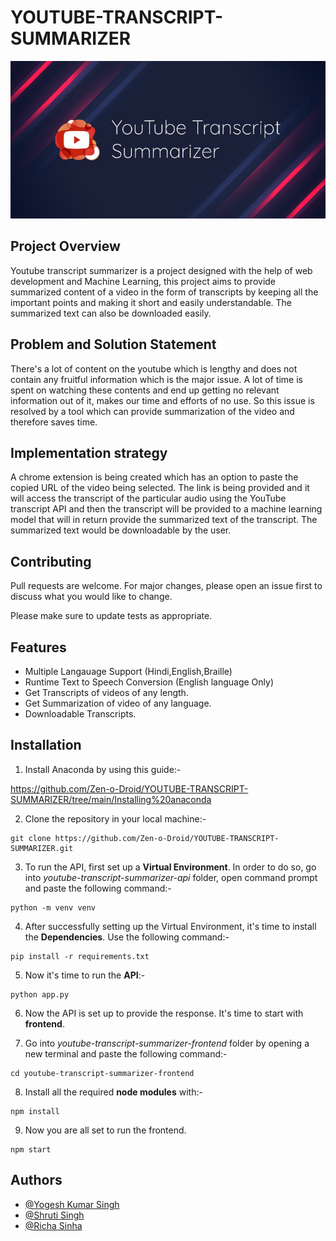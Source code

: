 # YOUTUBE-TRANSCRIPT-SUMMARIZER


![LOGO](youtube-transcript-summarizer-web-browser-extension/icon.png)

## Project Overview
Youtube transcript summarizer is a project designed with the help of web development and Machine Learning, this project aims to provide summarized content of a video in the form of transcripts by keeping all the important points and making it short and easily understandable. The summarized text can also be downloaded easily.

## Problem and Solution Statement
There's a lot of content on the youtube which is lengthy and does not contain any fruitful information which is the major issue. A lot of time is spent on watching these contents and end up getting no relevant information out of it, makes our time and efforts of no use. So this issue is resolved by a tool which can provide summarization of the video and therefore saves time.

## Implementation strategy
A chrome extension is being created which has an option to paste the copied URL of the video being selected. The link is being provided and it will access the transcript of the particular audio using the YouTube transcript API and then the transcript will be provided to a machine learning model that will in return provide the summarized text of the transcript. The summarized text would be downloadable by the user.

## Contributing
Pull requests are welcome. For major changes, please open an issue first to discuss what you would like to change.

Please make sure to update tests as appropriate.


## Features

- Multiple Langauage Support (Hindi,English,Braille)
- Runtime Text to Speech Conversion (English language Only)
- Get Transcripts of videos of any length.
- Get Summarization of video of any language.
- Downloadable Transcripts.


## Installation

1. Install Anaconda by using this guide:-

https://github.com/Zen-o-Droid/YOUTUBE-TRANSCRIPT-SUMMARIZER/tree/main/Installing%20anaconda

2. Clone the repository in your local machine:-
```
git clone https://github.com/Zen-o-Droid/YOUTUBE-TRANSCRIPT-SUMMARIZER.git
```

3. To run the API, first set up a **Virtual Environment**. In order to do so, go into *youtube-transcript-summarizer-api* folder, open command prompt and paste the following command:-
```
python -m venv venv
```

4. After successfully setting up the Virtual Environment, it's time to install the **Dependencies**. Use the following command:-  
```
pip install -r requirements.txt
```

5. Now it's time to run the **API**:-
```
python app.py
```

6. Now the API is set up to provide the response. It's time to start with **frontend**. 


7. Go into *youtube-transcript-summarizer-frontend* folder by opening a new terminal and paste the following command:-
```
cd youtube-transcript-summarizer-frontend
```

8. Install all the required **node modules** with:-
```
npm install
```

9. Now you are all set to run the frontend.
```
npm start
```


## Authors

- [@Yogesh Kumar Singh](https://www.github.com/Zen-o-Droid)
- [@Shruti Singh](https://www.github.com/Shruti0999)
- [@Richa Sinha](https://www.github.com/Richa710)
